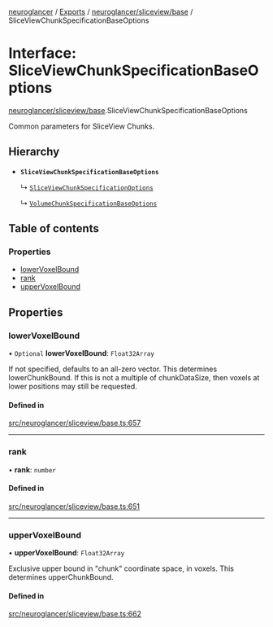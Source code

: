 [neuroglancer](../README.md) / [Exports](../modules.md) / [neuroglancer/sliceview/base](../modules/neuroglancer_sliceview_base.md) / SliceViewChunkSpecificationBaseOptions

# Interface: SliceViewChunkSpecificationBaseOptions

[neuroglancer/sliceview/base](../modules/neuroglancer_sliceview_base.md).SliceViewChunkSpecificationBaseOptions

Common parameters for SliceView Chunks.

## Hierarchy

- **`SliceViewChunkSpecificationBaseOptions`**

  ↳ [`SliceViewChunkSpecificationOptions`](neuroglancer_sliceview_base.SliceViewChunkSpecificationOptions.md)

  ↳ [`VolumeChunkSpecificationBaseOptions`](neuroglancer_sliceview_volume_base.VolumeChunkSpecificationBaseOptions.md)

## Table of contents

### Properties

- [lowerVoxelBound](neuroglancer_sliceview_base.SliceViewChunkSpecificationBaseOptions.md#lowervoxelbound)
- [rank](neuroglancer_sliceview_base.SliceViewChunkSpecificationBaseOptions.md#rank)
- [upperVoxelBound](neuroglancer_sliceview_base.SliceViewChunkSpecificationBaseOptions.md#uppervoxelbound)

## Properties

### lowerVoxelBound

• `Optional` **lowerVoxelBound**: `Float32Array`

If not specified, defaults to an all-zero vector.  This determines lowerChunkBound.  If this is
not a multiple of chunkDataSize, then voxels at lower positions may still be requested.

#### Defined in

[src/neuroglancer/sliceview/base.ts:657](https://github.com/ActiveBrainAtlas2/neuroglancer/blob/034b457d/src/neuroglancer/sliceview/base.ts#L657)

___

### rank

• **rank**: `number`

#### Defined in

[src/neuroglancer/sliceview/base.ts:651](https://github.com/ActiveBrainAtlas2/neuroglancer/blob/034b457d/src/neuroglancer/sliceview/base.ts#L651)

___

### upperVoxelBound

• **upperVoxelBound**: `Float32Array`

Exclusive upper bound in "chunk" coordinate space, in voxels.  This determines upperChunkBound.

#### Defined in

[src/neuroglancer/sliceview/base.ts:662](https://github.com/ActiveBrainAtlas2/neuroglancer/blob/034b457d/src/neuroglancer/sliceview/base.ts#L662)
